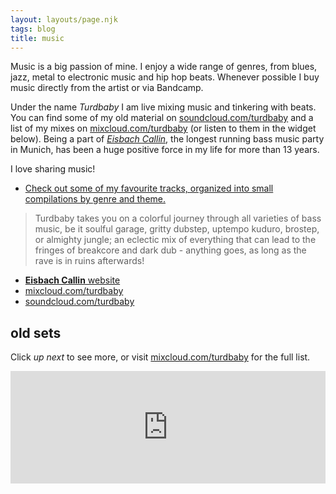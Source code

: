 ```yaml
---
layout: layouts/page.njk
tags: blog
title: music
---
```


Music is a big passion of mine. I enjoy a wide range of genres, from blues, jazz, metal to electronic music and hip hop beats. Whenever possible I buy music directly from the artist or via Bandcamp.

Under the name _Turdbaby_ I am live mixing music and tinkering with beats. You can find some of my old material on [soundcloud.com/turdbaby](https://soundcloud.com/turdbaby) and a list of my mixes on [mixcloud.com/turdbaby](https://www.mixcloud.com/turdbaby/) (or listen to them in the widget below).
Being a part of [_Eisbach Callin_](https://eisbachcallin.com/), the longest running bass music party in Munich, has been a huge positive force in my life for more than 13 years.

I love sharing music!

- [Check out some of my favourite tracks, organized into small compilations by genre and theme.](../blog/5tracks)

> Turdbaby takes you on a colorful journey through all varieties of bass music, be it soulful garage, gritty dubstep, uptempo kuduro, brostep, or almighty jungle; an eclectic mix of everything that can lead to the fringes of breakcore and dark dub - anything goes, as long as the rave is in ruins afterwards!

- [**Eisbach Callin** website](https://eisbachcallin.com/)
- [mixcloud.com/turdbaby](https://www.mixcloud.com/turdbaby/)
- [soundcloud.com/turdbaby](https://soundcloud.com/turdbaby)

## old sets

Click _up next_ to see more, or visit [mixcloud.com/turdbaby](https://www.mixcloud.com/turdbaby/) for the full list.

<iframe width="100%" height="180" src="https://www.mixcloud.com/widget/iframe/?hide_cover=1&feed=%2Fturdbaby%2Fplaylists%2Fmixes%2F" frameborder="0" title="Turdbaby DJ Sets on Mixcloud"></iframe>
